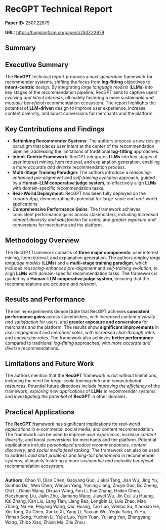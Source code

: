 # RecGPT Technical Report

**Paper ID:** 2507.22879

**URL:** https://huggingface.co/papers/2507.22879

## Summary

## Executive Summary
The **RecGPT** technical report proposes a *next-generation* framework for recommender systems, shifting the focus from **log-fitting** objectives to **intent-centric** design. By integrating *large language models* (**LLMs**) into key stages of the recommendation pipeline, RecGPT aims to capture users' *evolving and latent interests*, ultimately fostering a more *sustainable and mutually beneficial* recommendation ecosystem. The report highlights the potential of **LLM-driven** design to improve user experience, increase content diversity, and boost conversions for merchants and the platform.

## Key Contributions and Findings
* **Rethinking Recommender Systems**: The authors propose a new design paradigm that places *user intent* at the center of the recommendation pipeline, addressing the limitations of traditional **log-fitting** approaches.
* **Intent-Centric Framework**: RecGPT integrates **LLMs** into key stages of user interest mining, item retrieval, and explanation generation, enabling a more *accurate and diverse* recommendation process.
* **Multi-Stage Training Paradigm**: The authors introduce a *reasoning-enhanced pre-alignment* and *self-training evolution* approach, guided by a **Human-LLM cooperative judge system**, to effectively align **LLMs** with domain-specific recommendation tasks.
* **Real-World Deployment**: RecGPT has been fully deployed on the *Taobao App*, demonstrating its potential for *large-scale* and *real-world* applications.
* **Comprehensive Performance Gains**: The framework achieves consistent performance gains across stakeholders, including *increased content diversity and satisfaction* for users, and *greater exposure and conversions* for merchants and the platform.

## Methodology Overview
The RecGPT framework consists of **three major components**: user interest mining, item retrieval, and explanation generation. The authors employ *large language models* (**LLMs**) and a **multi-stage training paradigm**, which includes *reasoning-enhanced pre-alignment* and *self-training evolution*, to align **LLMs** with domain-specific recommendation tasks. The framework is guided by a **Human-LLM cooperative judge system**, ensuring that the recommendations are *accurate and relevant*.

## Results and Performance
The online experiments demonstrate that RecGPT achieves **consistent performance gains** across stakeholders, with *increased content diversity and satisfaction* for users, and **greater exposure and conversions** for merchants and the platform. The results show **significant improvements** in *user engagement* and *merchant sales*, with *increased click-through rates* and *conversion rates*. The framework also achieves **better performance** compared to traditional *log-fitting* approaches, with *more accurate and diverse* recommendations.

## Limitations and Future Work
The authors mention that the **RecGPT** framework is not without limitations, including the need for *large-scale training data* and *computational resources*. Potential future directions include *improving the efficiency* of the framework, *exploring new applications* of **LLMs** in recommender systems, and *investigating the potential* of **RecGPT** in other domains.

## Practical Applications
The **RecGPT** framework has significant implications for *real-world applications* in e-commerce, social media, and content recommendation. The framework can be used to improve *user experience*, increase *content diversity*, and boost *conversions* for merchants and the platform. Potential applications include *personalized product recommendations*, *content discovery*, and *social media feed ranking*. The framework can also be used to address *cold start problems* and *long-tail phenomena* in recommender systems, ultimately fostering a more *sustainable and mutually beneficial* recommendation ecosystem.

---

**Authors:** Chao Yi, Dian Chen, Gaoyang Guo, Jiakai Tang, Jian Wu, Jing Yu, Sunhao Dai, Wen Chen, Wenjun Yang, Yuning Jiang, Zhujin Gao, Bo Zheng, Chi Li, Dimin Wang, Dixuan Wang, Fan Li, Fan Zhang, Haibin Chen, Haozhuang Liu, Jialin Zhu, Jiamang Wang, Jiawei Wu, Jin Cui, Ju Huang, Kai Zhang, Kan Liu, Lang Tian, Liang Rao, Longbin Li, Lulu Zhao, Mao Zhang, Na He, Peiyang Wang, Qiqi Huang, Tao Luo, Wenbo Su, Xiaoxiao He, Xin Tong, Xu Chen, Xunke Xi, Yang Li, Yaxuan Wu, Yeqiu Yang, Yi Hu, Yinnan Song, Yuchen Li, Yujie Luo, Yujin Yuan, Yuliang Yan, Zhengyang Wang, Zhibo Xiao, Zhixin Ma, Zile Zhou
